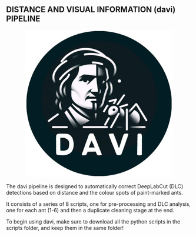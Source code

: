 ## DISTANCE AND VISUAL INFORMATION (davi) PIPELINE

 <p align="center">
  <img width="400" height="400" src=davi_symbol.png>
</p>

The davi pipeline is designed to automatically correct DeepLabCut (DLC) detections based on distance and the colour spots of paint-marked ants.

It consists of a series of 8 scripts, one for pre-processing and DLC analysis, one for each ant (1-6) and then a duplicate cleaning stage at the end.

To begin using davi, make sure to download all the python scripts in the scripts folder, and keep them in the same folder!

